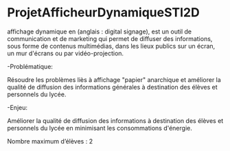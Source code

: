 # ProjetAfficheurDynamiqueSTI2D
affichage dynamique en (anglais : digital signage), est un outil de communication et de marketing qui permet de diffuser des informations, sous forme de contenus multimédias, dans les lieux publics sur un écran, un mur d'écrans ou par vidéo-projection. 

-Problématique:

Résoudre les problèmes liès à affichage "papier" anarchique et améliorer la qualité de diffusion des informations générales à destination des élèves et personnels du lycée. 
 
-Enjeu:

Améliorer la qualité de diffusion des informations à destination des élèves et personnels du lycée en minimisant les consommations d'énergie. 
 
Nombre maximum d’élèves : 2
 
